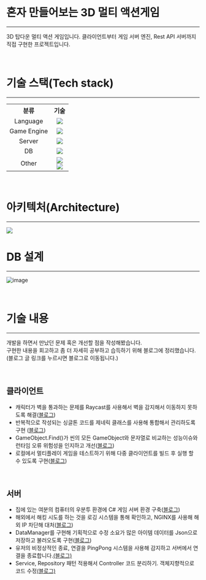 # 혼자 만들어보는 3D 멀티 액션게임
---

3D 탑다운 멀티 액션 게임입니다.
클라이언트부터 게임 서버 엔진, Rest API 서버까지 직접 구현한 프로젝트입니다.

<br/>

# 기술 스택(Tech stack)
---

<table>
	<tr>
		<th>분류</th>
		<th>기술</th>
	</tr>
	<tr align="center">
		<td>Language</td>
		<td><img src="https://img.shields.io/badge/CSharp-purple?style=for-the-badge&logo=csharp&logoColor="></td>
	</tr>
	<tr align="center">
		<td>Game Engine</td>
		<td><img src="https://img.shields.io/badge/Unity-black?style=for-the-badge&logo=unity&logoColor=white"></td>
	</tr>
	<tr align="center">
		<td>Server</td>
		<td><img src="https://img.shields.io/badge/ASP.NET Core-blue?style=for-the-badge&logo=.net&logoColor=white"></td>
	</tr>
	<tr align="center">
		<td>DB</td>
		<td><img src="https://img.shields.io/badge/MySQL-4479A1?style=for-the-badge&logo=MySQL&logoColor=white"></td>
	</tr>
	<tr align="center">
		<td>Other</td>
		<td><img src="https://img.shields.io/badge/Entity Framework Core-purple?style=for-the-badge"><br>
		    <img src="https://img.shields.io/badge/Nginx-green?style=for-the-badge&logo=nginx&logoColor=white">
		</td>
	</tr>
</table>

<br/>

# 아키텍처(Architecture)
---

<img src="https://github.com/yarogono/3D_Multi_Shooting_Game/assets/70641418/6668aefb-4f88-44df-bb90-bf37e9607623">

<br/>


# DB 설계
---

![image](https://github.com/yarogono/3D_Multi_Shooting_Game/assets/70641418/73544b14-1c92-48f0-a447-4c5147da0313)

<br/>

# 기술 내용
---

개발을 하면서 만났던 문제 혹은 개선할 점을 작성해봤습니다.  
구현한 내용을 회고하고 좀 더 자세히 공부하고 습득하기 위해 블로그에 정리했습니다.  
(블로그 글 링크를 누르시면 블로그로 이동됩니다.)

<br/>

## 클라이언트
- 캐릭터가 벽을 통과하는 문제를 Raycast를 사용해서 벽을 감지해서 이동하지 못하도록 해결([블로그](https://velog.io/@yarogono/Unity-%EC%BA%90%EB%A6%AD%ED%84%B0%EA%B0%80-%EB%B2%BD%EC%9D%84-%ED%86%B5%EA%B3%BC%ED%95%98%EB%8A%94-%EB%AC%B8%EC%A0%9C))
- 반복적으로 작성되는 싱글톤 코드를 제네릭 클래스를 사용해 통합해서 관리하도록 구현 ([블로그](https://velog.io/@yarogono/Unity-%EB%B0%98%EB%B3%B5%EB%90%98%EB%8A%94-%EC%8B%B1%EA%B8%80%ED%86%A4-%EC%BD%94%EB%93%9C-%ED%86%B5%ED%95%A9-%EC%B2%98%EB%A6%AC%ED%95%98%EA%B8%B0))
- GameObject.Find()가 씬의 모든 GameObject와 문자열로 비교하는 성능이슈와 런타임 오류 위험성을 인지하고 개선([블로그](https://velog.io/@yarogono/Unity-GameObject.Find%EC%9D%98-%EC%84%B1%EB%8A%A5-%EC%9D%B4%EC%8A%88))
- 로컬에서 멀티플레이 게임을 테스트하기 위해 다중 클라이언트를 빌드 후 실행 할 수 있도록 구현([블로그](https://velog.io/@yarogono/C-Unity-%EB%A9%80%ED%8B%B0%ED%94%8C%EB%A0%88%EC%9D%B4-%ED%99%98%EA%B2%BD-%EC%84%B8%ED%8C%85))

<br/>

## 서버
- 집에 있는 여분의 컴퓨터의 우분투 환경에 C# 게임 서버 환경 구축([블로그](https://velog.io/@yarogono/C-%EB%82%A8%EB%8A%94-%EC%9C%88%EB%8F%84%EC%9A%B0-%EC%BB%B4%ED%93%A8%ED%84%B0%EC%97%90-%EA%B2%8C%EC%9E%84-%EC%84%9C%EB%B2%84-%EB%B0%B0%ED%8F%AC))
- 해외에서 해킹 시도를 하는 것을 로깅 시스템을 통해 확인하고, NGINX를 사용해 해외 IP 차단해 대처([블로그](https://velog.io/@yarogono/NGINX%EB%A5%BC-%EC%82%AC%EC%9A%A9%ED%95%B4-%ED%95%B4%EC%99%B8-%EC%84%9C%EB%B2%84-%EC%B0%A8%EB%8B%A8%ED%95%98%EA%B8%B0%EC%84%9C%EB%B2%84-%EB%B3%B4%EC%95%88))
- DataManager를 구현해 기획적으로 수정 소요가 많은 아이템 데이터를 Json으로 저장하고 불러오도록 구현([블로그](https://velog.io/@yarogono/%EA%B2%8C%EC%9E%84-%EC%95%84%EC%9D%B4%ED%85%9C-%EB%8D%B0%EC%9D%B4%ED%84%B0%EB%A5%BC-%EC%96%B4%EB%94%94%EC%84%9C-%EA%B4%80%EB%A6%AC%ED%95%98%EB%A9%B4-%EC%A2%8B%EC%9D%84%EA%B9%8C%EC%84%9C%EB%B2%84-%ED%81%B4%EB%9D%BC%EC%9D%B4%EC%96%B8%ED%8A%B8))
- 유저의 비정상적인 종료, 연결을 PingPong 시스템을 사용해 감지하고 서버에서 연결을 종료합니다.[(블로그)](https://velog.io/@yarogono/%EA%B2%8C%EC%9E%84-%EC%84%9C%EB%B2%84-%EC%9C%A0%EC%A0%80%EC%9D%98-%EB%B9%84%EC%A0%95%EC%83%81%EC%A0%81%EC%9D%B8-%EC%A2%85%EB%A3%8C-%EC%97%B0%EA%B2%B0-%ED%95%B4%EC%A0%9C%ED%95%98%EA%B8%B0PingPong-%EC%8B%9C%EC%8A%A4%ED%85%9C)
- Service, Repository 패턴 적용해서 Controller 코드 분리하기. 객체지향적으로 코드 수정[(블로그)](https://velog.io/@yarogono/ASP.NET-Core-Service-Repository-%ED%8C%A8%ED%84%B4-%EC%A0%81%EC%9A%A9%ED%95%B4%EC%84%9C-Controller-%EC%BD%94%EB%93%9C-%EB%B6%84%EB%A6%AC%ED%95%98%EA%B8%B0)
